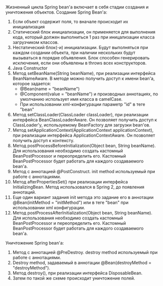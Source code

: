 Жизненный цикла Spring bean'а включает в себя стадии создания и уничтожения объектов.
Создание Spring Bean'а:
1) Если объект содержит поля, то вначале происходит их инициализация
2) Статический блок инициализации, он применяется для выполнения кода, который должен выполниться 1 раз при иницализации класса загрузчиком классов.
3) Нестатический блок(-и) инициализации. Будут выполняться при каждом создании объекта, при наличии нескольких будут вызываться в порядке объявления. Блок способен генерировать исключения, если они объявлены в throws всех конструкторов.
4) Java Constructor
5) Метод setBeanName(String beanName), при реализации интерфейса BeanNameAware. В методе можно получить доступ к имени bean'а, которое задается:
	- @Bean(name = "beanName")
	- @Component(value = "beanName") и производных аннотациях, по умолчанию использует имя класса в camelCase.
	- При использовании xml-конфигурации параметр "id" в теге "bean"
6) Метод setClassLoader(ClassLoader classLoader), при реализации интерфейса BeanClassLoaderAware. Он позволяет получить доступ к ClassLoader'у, используемому BeanFactory для загрузки bean'ов.
7) Метод setApplicationContext(ApplicationContext applicationContext), при реализации интерфейса ApplicationContextAware. Он позволяет получить доступ к контексту.
8) Метод postProcessBeforeInitialization(Object bean, String beanName). Для использования необходимо создать кастомный BeanPostProcessor и переопределить его. Кастомный BeanPostProcessor будет работать для каждого создаваемого bean'а.
9) Метод с аннотацией @PostConstruct. init method используемый при работе с аннотациями.
10) Метод afterPropertiesSet() при реализации интерфейса InitializingBean. Метод использовался в Spring 2, до появления аннотаций.
11) Еще один вариант задания init метода это задание его в аннотации @Bean(initMethod = "initMethod") или в теге "bean" при использовании xml конфигурации.
12) Метод postProcessAfterInitialization(Object bean, String beanName). Для использования необходимо создать кастомный BeanPostProcessor и переопределить его. Кастомный BeanPostProcessor будет работать для каждого создаваемого bean'а.

Уничтожение Spring bean'а:
1) Метод с аннотацией @PreDestroy. destroy method используемый при работе с аннотациями.
2) Destroy method, задаваемый в аннотации @Bean(destroyMethod = "destroyMethod").
3) Метод destroy(), при реализации интерфейса DisposableBean. 
4) Затем по такой же схеме происходит уничтожение полей.
